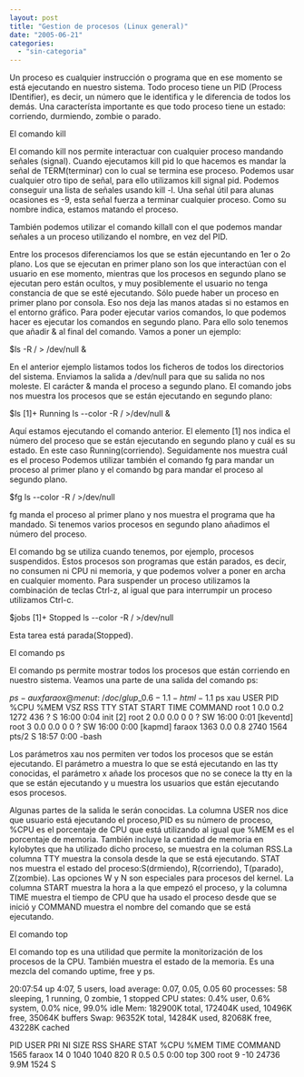 ```yaml
---
layout: post
title: "Gestion de procesos (Linux general)"
date: "2005-06-21"
categories: 
  - "sin-categoria"
---
```


Un proceso es cualquier instrucción o programa que en ese momento se está ejecutando en nuestro sistema. Todo proceso tiene un PID (Process IDentifier), es decir, un número que le identifica y le diferencia de todos los demás. Una característa importante es que todo proceso tiene un estado: corriendo, durmiendo, zombie o parado.

El comando kill

El comando kill nos permite interactuar con cualquier proceso mandando señales (signal). Cuando ejecutamos kill pid lo que hacemos es mandar la señal de TERM(terminar) con lo cual se termina ese proceso. Podemos usar cualquier otro tipo de señal, para ello utilizamos kill signal pid. Podemos conseguir una lista de señales usando kill -l. Una señal útil para alunas ocasiones es -9, esta señal fuerza a terminar cualquier proceso. Como su nombre indica, estamos matando el proceso.

También podemos utilizar el comando killall con el que podemos mandar señales a un proceso utilizando el nombre, en vez del PID.

Entre los procesos diferenciamos los que se están ejecuntando en 1er o 2o plano. Los que se ejecutan en primer plano son los que interactúan con el usuario en ese momento, mientras que los procesos en segundo plano se ejecutan pero están ocultos, y muy posiblemente el usuario no tenga constancia de que se esté ejecutando. Sólo puede haber un proceso en primer plano por consola. Eso nos deja las manos atadas si no estamos en el entorno gráfico. Para poder ejecutar varios comandos, lo que podemos hacer es ejecutar los comandos en segundo plano. Para ello solo tenemos que añadir & al final del comando. Vamos a poner un ejemplo:

$ls -R / > /dev/null &

En el anterior ejemplo listamos todos los ficheros de todos los directorios del sistema. Enviamos la salida a /dev/null para que su salida no nos moleste. El carácter & manda el proceso a segundo plano. El comando jobs nos muestra los procesos que se están ejecutando en segundo plano:

$ls \[1\]+ Running ls --color -R / >/dev/null &

Aquí estamos ejecutando el comando anterior. El elemento \[1\] nos indica el número del proceso que se están ejecutando en segundo plano y cuál es su estado. En este caso Running(corriendo). Seguidamente nos muestra cuál es el proceso Podemos utilizar también el comando fg para mandar un proceso al primer plano y el comando bg para mandar el proceso al segundo plano.

$fg ls --color -R / >/dev/null

fg manda el proceso al primer plano y nos muestra el programa que ha mandado. Si tenemos varios procesos en segundo plano añadimos el número del proceso.

El comando bg se utiliza cuando tenemos, por ejemplo, procesos suspendidos. Estos procesos son programas que están parados, es decir, no consumen ni CPU ni memoria, y que podemos volver a poner en archa en cualquier momento. Para suspender un proceso utilizamos la combinación de teclas Ctrl-z, al igual que para interrumpir un proceso utilizamos Ctrl-c.

$jobs \[1\]+ Stopped ls --color -R / >/dev/null

Esta tarea está parada(Stopped).

El comando ps

El comando ps permite mostrar todos los procesos que están corriendo en nuestro sistema. Veamos una parte de una salida del comando ps:

$ps -aux faraox@menut:~/doc/glup\_0.6-1.1-html-1.1$ ps xau USER PID %CPU %MEM VSZ RSS TTY STAT START TIME COMMAND root 1 0.0 0.2 1272 436 ? S 16:00 0:04 init \[2\] root 2 0.0 0.0 0 0 ? SW 16:00 0:01 \[keventd\] root 3 0.0 0.0 0 0 ? SW 16:00 0:00 \[kapmd\] faraox 1363 0.0 0.8 2740 1564 pts/2 S 18:57 0:00 -bash

Los parámetros xau nos permiten ver todos los procesos que se están ejecutando. El parámetro a muestra lo que se está ejecutando en las tty conocidas, el parámetro x añade los procesos que no se conece la tty en la que se están ejecutando y u muestra los usuarios que están ejecutando esos procesos.

Algunas partes de la salida le serán conocidas. La columna USER nos dice que usuario está ejecutando el proceso,PID es su número de proceso, %CPU es el porcentaje de CPU que está utilizando al igual que %MEM es el porcentaje de memoria. También incluye la cantidad de memoria en kylobytes que ha utilizado dicho proceso, se muestra en la columan RSS.La columna TTY muestra la consola desde la que se está ejecutando. STAT nos muestra el estado del proceso:S(drmiendo), R(corriendo), T(parado), Z(zombie). Las opciones W y N son especiales para procesos del kernel. La columna START muestra la hora a la que empezó el proceso, y la columna TIME muestra el tiempo de CPU que ha usado el proceso desde que se inició y COMMAND muestra el nombre del comando que se está ejecutando.

El comando top

El comando top es una utilidad que permite la monitorización de los procesos de la CPU. También muestra el estado de la memoria. Es una mezcla del comando uptime, free y ps.

20:07:54 up 4:07, 5 users, load average: 0.07, 0.05, 0.05 60 processes: 58 sleeping, 1 running, 0 zombie, 1 stopped CPU states: 0.4% user, 0.6% system, 0.0% nice, 99.0% idle Mem: 182900K total, 172404K used, 10496K free, 35064K buffers Swap: 96352K total, 14284K used, 82068K free, 43228K cached

PID USER PRI NI SIZE RSS SHARE STAT %CPU %MEM TIME COMMAND 1565 faraox 14 0 1040 1040 820 R 0.5 0.5 0:00 top 300 root 9 -10 24736 9.9M 1524 S
